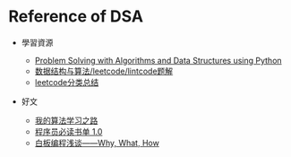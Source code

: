 # Reference of DSA

* 學習資源
    * [Problem Solving with Algorithms and Data Structures using Python](http://interactivepython.org/runestone/static/pythonds/index.html)
    * [数据结构与算法/leetcode/lintcode题解](https://xuan.gitbooks.io/leetcode/content/zh-cn/index.html)
    * [leetcode分类总结](https://lefttree.gitbooks.io/leetcode-categories/content/)
    
* 好文
    * [我的算法学习之路](http://zh.lucida.me/blog/on-learning-algorithms/)
    * [程序员必读书单 1.0](http://zh.lucida.me/blog/developer-reading-list/)
    * [白板编程浅谈——Why, What, How](http://lucida.me/blog/whiteboard-coding-demystified/?fbclid=IwAR2pNC_obLvgfRXgIJGtgRP41ztggKK6cJy3ggrnNrlAFOAYwnsuq-DnUQ0)
    